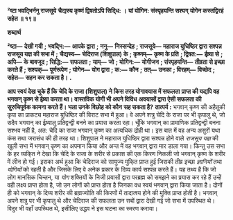 **²ष्टा भवद्भिर्ननु राजसूये** **चैद्यस्य कृष्णं द्विषतोऽपि सिदि्ध: ।** **यां योगिन: संस्पृहयन्ति सश्यग्** **योगेन कस्तद्विरहं सहेत ॥ १९॥** 

**शब्दार्थ** 

**²ष्टा—** **देखी गयी** **; भवद्भि:—** **आपके द्वारा** **; ननु—** **निस्सन्देह** **; राजसूये—** **महाराज युधिष्ठिर द्वारा सश्पन्न राजसूय यज्ञ की सभा में** **;** **चैद्यस्य—** **चेदिराज (शिशुपाल) के** **; कृष्णम्—** **कृष्ण के प्रति** **; द्विषत:—** **ईष्र्या से** **; अपि—** **के बावजूद** **; सिद्धि:—** **सफलता** **;** **याम्—** **जो** **; योगिन:—** **योगीजन** **; संस्पृहयन्ति—** **तीव्रता से इच्छा करते हैं** **; सश्यक्—** **पूर्णरूपेण** **; योगेन—** **योग द्वारा** **; क:—** **कौन** **;** **तत्—** **उनका** **; विरहम्—** **विच्छेद** **; सहेत—** **सहन कर सकता है।** **.** 

**आप स्वयं देख चुके हैं कि चेदि के राजा (शिशुपाल) ने किस तरह योगावयास में सफलता** **प्राप्त की यद्यपि वह भगवान् कृष्ण से ईष्र्या करता था। वास्तविक योगी भी अपने विविध** **अवयासों द्वारा ऐसी सफलता की सुरुचिपूर्वक कामना करते हैं। भला उनके विछोह को कौन** **सह सकता है?** **तात्पर्य :** भगवान् कृष्ण की अहैतुकी कृपा का प्राकट्य महाराज युधिष्ठिर की विराट सभा में हुआ। वे अपने शत्रु चेदि के राजा पर भी कृपालु थे, जो सदैव भगवान् का ईष्र्यालु प्रतिद्वन्द्वी बनने का प्रयास करता रहा। चूँकि भगवान् का प्रामाणिक प्रतिद्वन्द्वी बनना सश्भव नहीं है, अत: चेदि का राजा भगवान् कृष्ण का अत्यधिक द्रोही था। इस बात में वह अन्य असुरों यथा कंस तथा जरासंध की ही तरह था। शिशुपाल ने महाराज युधिष्ठिर द्वारा सश्पन्न होने वाले *राजसूय यज्ञ* की खुली सभा में भगवान् कृष्ण का अपमान किया और अन्त में वह भगवान् द्वारा मार डाला गया। किन्तु उस सभा के हर व्यकि्त ने देखा कि चेदि के राजा के शरीर से प्रकाश की एक किरण निकली जो भगवान् कृष्ण के शरीर में लीन हो गई। इसका अर्थ हुआ कि चेदिराज को सायुज्य मुकि्त प्राप्त हुई जिसकी तीव्र इच्छा *ज्ञानियों* तथा *योगियों* को रहती है और जिसके लिए वे अनेक प्रकार के दिव्य कार्य सश्पन्न करते हैं। यह तथ्य है कि जो लोग मानसिक चिन्तन, या *योग* शक्तियों के निजी प्रयासों द्वारा परब्रह्म को समझने का प्रयास कर रहे हैं उन्हें वही लक्ष्य प्राप्त होता है, जो उन लोगों को प्राप्त होता है जिनका वध स्वयं भगवान् द्वारा किया जाता है। दोनों ही को भगवान् के दिव्य शरीर की ब्रह्मज्योति की किरणों में तादात्श्य होने की मुक्ति प्राप्त होती है। भगवान् अपने शत्रु पर भी कृपालु थे और चेदिराज की सफलता उन सबों द्वारा देखी गई जो सभा में उपस्थित थे। विदुर भी वहाँ उपस्थित थे, इसीलिए उद्धव ने इस घटना का स्मरण कराया।  